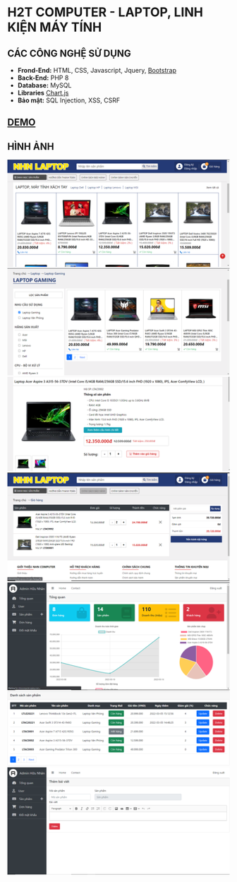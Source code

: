 # H2T COMPUTER - LAPTOP, LINH KIỆN MÁY TÍNH

## CÁC CÔNG NGHỆ SỬ DỤNG

- **Frond-End:** HTML, CSS, Javascript, Jquery, [Bootstrap](https://getbootstrap.com/)
- **Back-End:** PHP 8
- **Database:** MySQL
- **Libraries** [Chart.js](https://www.chartjs.org/)
- **Bảo mật:** SQL Injection, XSS, CSRF

## [DEMO](https://trang10122001.github.io/H2Tcomputer/)

## HÌNH ẢNH
![](./photos/1.PNG)
![](./photos/2.PNG)
![](./photos/3.PNG)
![](./photos/4.PNG)
![](./photos/5.PNG)
![](./photos/6.PNG)
![](./photos/7.PNG)



